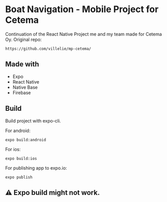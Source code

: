 # Boat Navigation - Mobile Project for Cetema

Continuation of the React Native Project me and my team made for Cetema Oy.
Original repo: 
```
https://github.com/villelie/mp-cetema/
```

## Made with
- Expo
- React Native
- Native Base
- Firebase

## Build
Build project with expo-cli.

For android:
```
expo build:android
```
For ios:
```
expo build:ios
```
For publishing app to expo.io:
```
expo publish
```

## :warning: Expo build might not work.